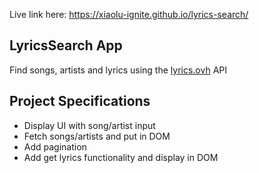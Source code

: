 Live link here: https://xiaolu-ignite.github.io/lyrics-search/
## LyricsSearch App

Find songs, artists and lyrics using the [lyrics.ovh](https://lyrics.ovh) API

## Project Specifications

- Display UI with song/artist input
- Fetch songs/artists and put in DOM
- Add pagination
- Add get lyrics functionality and display in DOM
